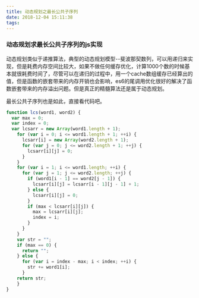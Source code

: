 ```yaml
---
title: 动态规划之最长公共子序列
date: 2018-12-04 15:11:38
tags:
---
```


### 动态规划求最长公共子序列的js实现

动态规划类似于递推算法，典型的动态规划模型--斐波那契数列，可以用递归来实现，但是耗费内存空间比较大，如果不做任何缓存优化，计算1000个数的时候基本就很耗费时间了，尽管可以在递归的过程中，用一个cache数组缓存已经算出的值，但是函数的嵌套带来的内存开销也会影响，es6的尾调用优化很好的解决了函数嵌套带来的内存溢出问题。但是真正的精髓算法还是属于动态规划。

最长公共子序列也是如此，直接看代码吧。

```js
function lcs(word1, word2) {
  var max = 0;
  var index = 0;
  var lcsarr = new Array(word1.length + 1);
    for (var i = 0; i <= word1.length + 1; ++i) {
      lcsarr[i] = new Array(word2.length + 1);
      for (var j = 0; j <= word2.length + 1; ++j) {
        lcsarr[i][j] = 0;
      }
    }
    for (var i = 1; i <= word1.length; ++i) {
      for (var j = 1; j <= word2.length; ++j) {
        if (word1[i - 1] == word2[j - 1]) {
          lcsarr[i][j] = lcsarr[i - 1][j - 1] + 1;
        } else {
          lcsarr[i][j] = 0;
        }
        if (max < lcsarr[i][j]) {
          max = lcsarr[i][j];
          index = i;
        }
      }
    }
    var str = "";
    if (max == 0) {
      return "";
    } else {
      for (var i = index - max; i < index; ++i) {
        str += word1[i];
      }
    return str;
    }
}
```